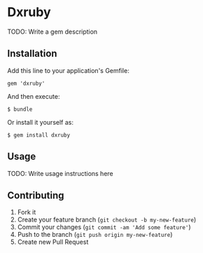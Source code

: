 # Dxruby

TODO: Write a gem description

## Installation

Add this line to your application's Gemfile:

    gem 'dxruby'

And then execute:

    $ bundle

Or install it yourself as:

    $ gem install dxruby

## Usage

TODO: Write usage instructions here

## Contributing

1. Fork it
2. Create your feature branch (`git checkout -b my-new-feature`)
3. Commit your changes (`git commit -am 'Add some feature'`)
4. Push to the branch (`git push origin my-new-feature`)
5. Create new Pull Request

